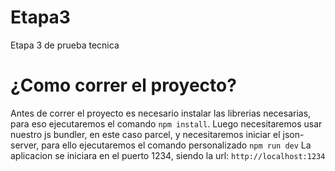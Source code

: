 # Etapa3
Etapa 3 de prueba tecnica

# ¿Como correr el proyecto?
Antes de correr el proyecto es necesario instalar las librerias necesarias, para eso ejecutaremos el comando `npm install`.
Luego necesitaremos usar nuestro js bundler, en este caso parcel, y necesitaremos iniciar el json-server, para ello ejecutaremos el comando personalizado `npm run dev`
La aplicacion se iniciara en el puerto 1234, siendo la url: `http://localhost:1234`